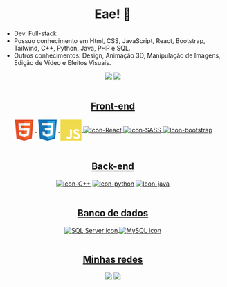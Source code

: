 <h1 align="center"> Eae! 👋 </h1>

- Dev. Full-stack
- Possuo conhecimento em Html, CSS, JavaScript, React, Bootstrap, Tailwind, C++, Python, Java, PHP e SQL.
- Outros conhecimentos: Design, Animação 3D, Manipulação de Imagens, Edição de Vídeo e Efeitos Visuais.

<div align="center">
  <a href="https://github.com/valance1">
  <img height="180em" src="https://github-readme-stats.vercel.app/api?username=valance1&show_icons=true&theme=dracula&include_all_commits=true&count_private=true"/>
  <img height="180em" src="https://github-readme-stats.vercel.app/api/top-langs/?username=valance1&layout=compact&langs_count=7&theme=dracula"/>
</div>

<div style="display: inline_block" align="center"><br>
<h2 align="center"> Front-end </h2>
  <img align="center" alt="Icon-HTML" height="50" width="50" src="https://raw.githubusercontent.com/devicons/devicon/master/icons/html5/html5-original.svg" />
  <img align="center" alt="Icon-CSS" height="50" width="50" src="https://raw.githubusercontent.com/devicons/devicon/master/icons/css3/css3-original.svg" />
  <img align="center" alt="Icon-Javascript" height="50" width="50" src="https://raw.githubusercontent.com/devicons/devicon/master/icons/javascript/javascript-plain.svg" />
  <img align="center" alt="Icon-React" height="50" width="50" src="https://cdn.jsdelivr.net/gh/devicons/devicon/icons/react/react-original.svg" />
  <img align="center" alt="Icon-SASS" height="50" width="50" src="https://cdn.jsdelivr.net/gh/devicons/devicon/icons/sass/sass-original.svg" />
  <img align="center" alt="Icon-bootstrap" height="50" width="50" src="https://cdn.jsdelivr.net/gh/devicons/devicon/icons/bootstrap/bootstrap-original.svg" />
</div>

<div style="display: inline_block" align="center"><br>
<h2 align="center"> Back-end </h2>
  <img align="center" alt="Icon-C++" height="50" width="50" src="https://raw.githubusercontent.com/isocpp/logos/master/cpp_logo.png"/>
  <img align="center" alt="Icon-python" height="50" width="50" src="https://raw.githubusercontent.com/jmnote/z-icons/master/svg/python.svg"/>
  <img align="center" alt="Icon-java" height="50" width="50" src="https://raw.githubusercontent.com/jmnote/z-icons/master/svg/java.svg"/>

</div>


<div style="display: inline_block" align="center"><br>
<h2 align="center"> Banco de dados </h2>
  <img align="center" alt="SQL Server icon" height="70" width="80" src="https://cdn.jsdelivr.net/gh/devicons/devicon/icons/microsoftsqlserver/microsoftsqlserver-plain-wordmark.svg" />
  <img align="center" alt="MySQL icon" height="80" width="80" src="https://cdn.jsdelivr.net/gh/devicons/devicon/icons/oracle/oracle-original.svg" />
</div>

<br>

 <h2 align="center">Minhas redes</h2>
<div align="center"> 
  <a href="mailto:gabrielpinotti1@gmail.com" target="_blank"><img height="40" src="https://img.shields.io/badge/Gmail-D14836?style=for-the-badge&logo=gmail&logoColor=white" target="_blank"></a>
  <a href="https://www.linkedin.com/in/gabriel-pinotti-a52abb239/" target="_blank"><img height="40" src="https://img.shields.io/badge/-LinkedIn-%230077B5?style=for-the-badge&logo=linkedin&logoColor=white" target="_blank"></a> 

</div>
